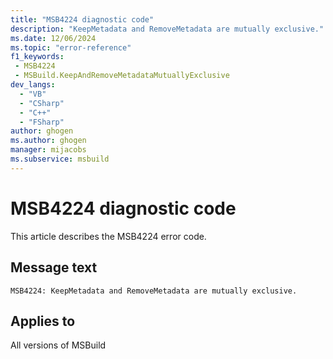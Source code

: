 ```yaml
---
title: "MSB4224 diagnostic code"
description: "KeepMetadata and RemoveMetadata are mutually exclusive."
ms.date: 12/06/2024
ms.topic: "error-reference"
f1_keywords:
 - MSB4224
 - MSBuild.KeepAndRemoveMetadataMutuallyExclusive
dev_langs:
  - "VB"
  - "CSharp"
  - "C++"
  - "FSharp"
author: ghogen
ms.author: ghogen
manager: mijacobs
ms.subservice: msbuild
---
```


# MSB4224 diagnostic code

<!-- :::ErrorDefinitionDescription::: -->
<!-- :::editable-content name="introDescription"::: -->
This article describes the MSB4224 error code.
<!-- :::editable-content-end::: -->

## Message text

`MSB4224: KeepMetadata and RemoveMetadata are mutually exclusive.`

<!-- :::editable-content name="postOutputDescription"::: -->
<!--
{StrBegin="MSB4224: "}
-->
<!-- :::editable-content-end::: -->
<!-- :::ErrorDefinitionDescription-end::: -->

## Applies to

All versions of MSBuild
